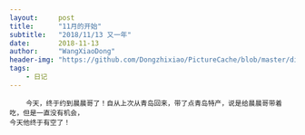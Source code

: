 ```yaml
---
layout:     post
title:      "11月的开始"
subtitle:   "2018/11/13 又一年"
date:       2018-11-13
author:     "WangXiaoDong"
header-img: "https://github.com/Dongzhixiao/PictureCache/blob/master/diaryPic/20181113.jpg?raw=true"
tags:
    - 日记
---
```



```
    今天，终于约到晨晨哥了！自从上次从青岛回来，带了点青岛特产，说是给晨晨哥带着吃，但是一直没有机会，
今天他终于有空了！
```




